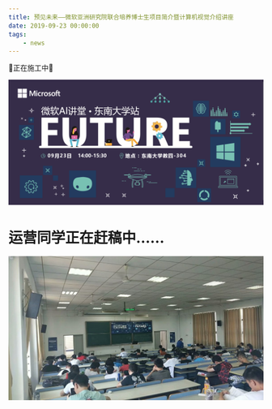 ```yaml
---
title: 预见未来——微软亚洲研究院联合培养博士生项目简介暨计算机视觉介绍讲座
date: 2019-09-23 00:00:00
tags:
    - news
---
```


🚧正在施工中🚧

![1569300480940](/autumnVisit/1569300480940.png)

# 运营同学正在赶稿中……

![img](/autumnVisit/psb.jpg)